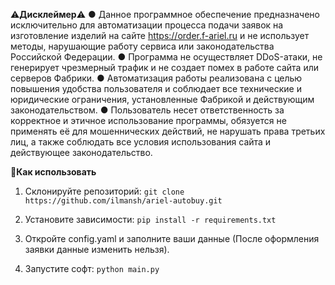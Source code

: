 ⚠️**Дисклеймер**⚠️
● Данное программное обеспечение предназначено исключительно для автоматизации процесса подачи заявок на изготовление изделий на сайте https://order.f-ariel.ru и не использует методы, нарушающие работу сервиса или законодательства Российской Федерации.
● Программа не осуществляет DDoS-атаки, не генерирует чрезмерный трафик и не создает помех в работе сайта или серверов Фабрики.
● Автоматизация работы реализована с целью повышения удобства пользователя и соблюдает все технические и юридические ограничения, установленные Фабрикой и действующим законодательством.
● Пользователь несет ответственность за корректное и этичное использование программы, обязуется не применять её для мошеннических действий, не нарушать права третьих лиц, а также соблюдать все условия использования сайта и действующее законодательство.


🚀**Как использовать**
1. Склонируйте репозиторий:
``git clone https://github.com/ilmansh/ariel-autobuy.git``

2. Установите зависимости:
``pip install -r requirements.txt``

3. Откройте config.yaml и заполните ваши данные (После оформления заявки данные изменить нельзя).

4. Запустите софт:
``python main.py``
